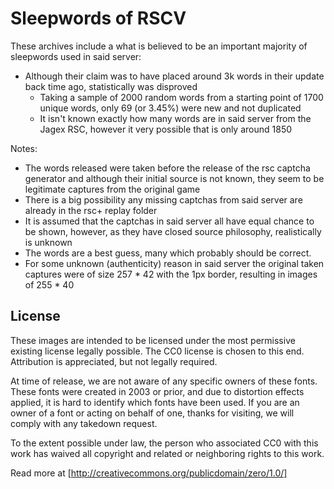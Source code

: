 # Sleepwords of RSCV

These archives include a what is believed to be an important majority of sleepwords used in said server:
* Although their claim was to have placed around 3k words in their update back time ago, statistically was disproved
  * Taking a sample of 2000 random words from a starting point of 1700 unique words, only 69 (or 3.45%) were new and not duplicated
  * It isn't known exactly how many words are in said server from the Jagex RSC, however it very possible that is only around 1850

Notes:
* The words released were taken before the release of the rsc captcha generator and although their initial source is not known, they seem to be legitimate captures from the original game
* There is a big possibility any missing captchas from said server are already in the rsc+ replay folder
* It is assumed that the captchas in said server all have equal chance to be shown, however, as they have closed source philosophy, realistically is unknown
* The words are a best guess, many which probably should be correct.
* For some unknown (authenticity) reason in said server the original taken captures were of size 257 * 42 with the 1px border, resulting in images of 255 * 40

## License
These images are intended to be licensed under the most permissive existing license legally possible.
The CC0 license is chosen to this end.
Attribution is appreciated, but not legally required.

At time of release, we are not aware of any specific owners of these fonts.
These fonts were created in 2003 or prior, and due to distortion effects applied, it is hard to identify which fonts
have been used.
If you are an owner of a font or acting on behalf of one, thanks for visiting, we will comply with any takedown request.

  To the extent possible under law,
  the person who associated CC0
  with this work has waived all copyright and related or neighboring
  rights to this work.

Read more at [http://creativecommons.org/publicdomain/zero/1.0/]
